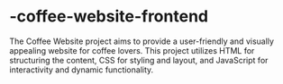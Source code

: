 # -coffee-website-frontend
The Coffee Website project aims to provide a user-friendly and visually appealing website for coffee lovers. This project utilizes HTML for structuring the content, CSS for styling and layout, and JavaScript for interactivity and dynamic functionality.
